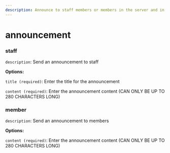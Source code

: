 ```yaml
---
description: Announce to staff members or members in the server and in game
---
```


# announcement

### staff

`description`: Send an announcement to staff

**Options:**

`title (required)`: Enter the title for the announcement

`content (required)`: Enter the announcement content (CAN ONLY BE UP TO 280 CHARACTERS LONG)

### member

`description`: Send an announcement to members

**Options:**

`content (required)`: Enter the announcement content (CAN ONLY BE UP TO 280 CHARACTERS LONG)

